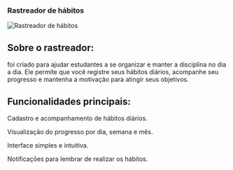 ### Rastreador de hábitos

![Rastreador de hábitos](https://camo.githubusercontent.com/d52e2512d7bf4f64471024438341fda3242e08db8b0ba0476b538f062a58861e/68747470733a2f2f692e70696e696d672e636f6d2f6f726967696e616c732f62662f35612f37342f62663561373438346438353834656630313564373236656135313530396265372e676966)

## Sobre o rastreador:
foi criado para ajudar estudantes a se organizar e manter a disciplina no dia a dia. Ele permite que você registre seus hábitos diários, acompanhe seu progresso e mantenha a motivação para atingir seus objetivos.

## Funcionalidades principais: 
Cadastro e acompanhamento de hábitos diários.

Visualização do progresso por dia, semana e mês.

Interface simples e intuitiva.

Notificações para lembrar de realizar os hábitos.
